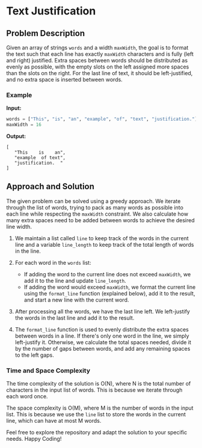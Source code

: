 # Text Justification

## Problem Description

Given an array of strings `words` and a width `maxWidth`, the goal is to format the text such that each line has exactly `maxWidth` characters and is fully (left and right) justified. Extra spaces between words should be distributed as evenly as possible, with the empty slots on the left assigned more spaces than the slots on the right. For the last line of text, it should be left-justified, and no extra space is inserted between words.

### Example

**Input:**
```python
words = ["This", "is", "an", "example", "of", "text", "justification."]
maxWidth = 16
```

**Output:**
```
[
   "This    is    an",
   "example  of text",
   "justification.  "
]
```

## Approach and Solution 

The given problem can be solved using a greedy approach. We iterate through the list of words, trying to pack as many words as possible into each line while respecting the `maxWidth` constraint. We also calculate how many extra spaces need to be added between words to achieve the desired line width.

1. We maintain a list called `line` to keep track of the words in the current line and a variable `line_length` to keep track of the total length of words in the line.

2. For each word in the `words` list:
   - If adding the word to the current line does not exceed `maxWidth`, we add it to the line and update `line_length`.
   - If adding the word would exceed `maxWidth`, we format the current line using the `format_line` function (explained below), add it to the result, and start a new line with the current word.

3. After processing all the words, we have the last line left. We left-justify the words in the last line and add it to the result.

4. The `format_line` function is used to evenly distribute the extra spaces between words in a line. If there's only one word in the line, we simply left-justify it. Otherwise, we calculate the total spaces needed, divide it by the number of gaps between words, and add any remaining spaces to the left gaps.

### Time and Space Complexity

The time complexity of the solution is O(N), where N is the total number of characters in the input list of words. This is because we iterate through each word once.

The space complexity is O(M), where M is the number of words in the input list. This is because we use the `line` list to store the words in the current line, which can have at most M words.

Feel free to explore the repository and adapt the solution to your specific needs. Happy Coding!